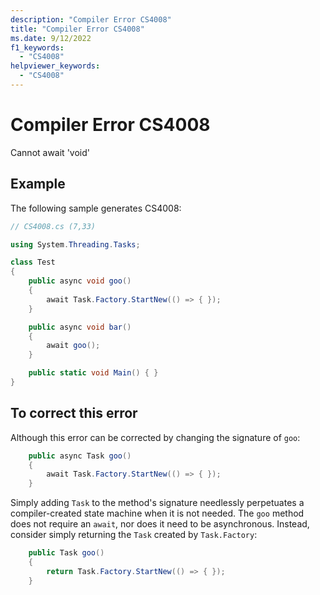 ```yaml
---
description: "Compiler Error CS4008"
title: "Compiler Error CS4008"
ms.date: 9/12/2022
f1_keywords:
  - "CS4008"
helpviewer_keywords:
  - "CS4008"
---
```

# Compiler Error CS4008

Cannot await 'void'

## Example

 The following sample generates CS4008:

```csharp
// CS4008.cs (7,33)

using System.Threading.Tasks;

class Test
{
    public async void goo()
    {
        await Task.Factory.StartNew(() => { });
    }

    public async void bar()
    {
        await goo();
    }

    public static void Main() { }
}
```

## To correct this error

Although this error can be corrected by changing the signature of `goo`:

```csharp
    public async Task goo()
    {
        await Task.Factory.StartNew(() => { });
    }
```

Simply adding `Task` to the method's signature needlessly perpetuates a compiler-created state machine when it is not needed.  The `goo` method does not require an `await`, nor does it need to be asynchronous.  Instead, consider simply returning the `Task` created by `Task.Factory`:

```csharp
    public Task goo()
    {
        return Task.Factory.StartNew(() => { });
    }
```
